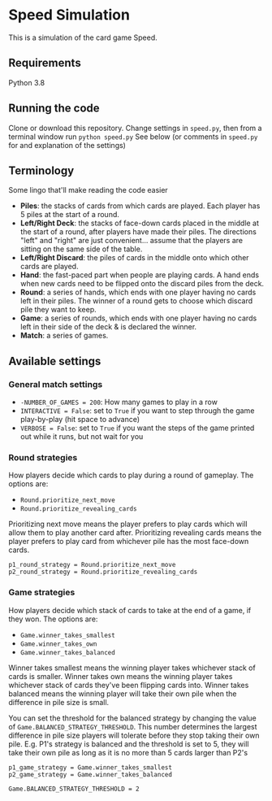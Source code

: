 # Speed Simulation

This is a simulation of the card game Speed.

## Requirements
Python 3.8

## Running the code
Clone or download this repository. 
Change settings in `speed.py`, then from a terminal window run `python speed.py`
See below (or comments in `speed.py` for and explanation of the settings)

## Terminology
Some lingo that'll make reading the code easier
- **Piles**: the stacks of cards from which cards are played. Each player has 5 piles at the start of a round.
- **Left/Right Deck**: the stacks of face-down cards placed in the middle at the start of a round, after players have made their piles. The directions "left" and "right" are just convenient... assume that the players are sitting on the same side of the table.
- **Left/Right Discard**: the piles of cards in the middle onto which other cards are played.
- **Hand**: the fast-paced part when people are playing cards. A hand ends when new cards need to be flipped 
  onto the discard piles from the deck.
- **Round**: a series of hands, which ends with one player having no cards left in their piles. The winner of a round 
  gets to choose which discard pile they want to keep.
- **Game**: a series of rounds, which ends with one player having no cards left in their side 
of the deck & is declared the winner.
- **Match**: a series of games.

## Available settings
### General match settings
- `-NUMBER_OF_GAMES = 200`: How many games to play in a row
- `INTERACTIVE = False`: set to `True` if you want to step through the game play-by-play (hit space to advance)
- `VERBOSE = False`: set to `True` if you want the steps of the game printed out while it runs, but not wait for you

### Round strategies 
How players decide which cards to play during a round of gameplay. The options are:
    
- `Round.prioritize_next_move`
- `Round.prioritize_revealing_cards`

Prioritizing next move means the player prefers to play cards which will allow them to play another card after.
Prioritizing revealing cards means the player prefers to play card from whichever pile has the most face-down cards.   

```
p1_round_strategy = Round.prioritize_next_move
p2_round_strategy = Round.prioritize_revealing_cards
```

### Game strategies
How players decide which stack of cards to take at the end of a game, if they won. The options are:
    
- `Game.winner_takes_smallest`
- `Game.winner_takes_own`
- `Game.winner_takes_balanced`

Winner takes smallest means the winning player takes whichever stack of cards is smaller.
Winner takes own means the winning player takes whichever stack of cards they've been flipping cards into.
Winner takes balanced means the winning player will take their own pile when the difference in pile size is small. 

You can set the threshold for the balanced strategy by changing the value of `Game.BALANCED_STRATEGY_THRESHOLD`. 
This number determines the largest difference in pile size players will tolerate before they stop taking their own pile. 
E.g. P1's strategy is balanced and the threshold is set to 5, they will take their own pile
as long as it is no more than 5 cards larger than P2's
```
p1_game_strategy = Game.winner_takes_smallest
p2_game_strategy = Game.winner_takes_balanced

Game.BALANCED_STRATEGY_THRESHOLD = 2
```
